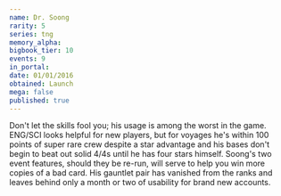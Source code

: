 ```yaml
---
name: Dr. Soong
rarity: 5
series: tng
memory_alpha:
bigbook_tier: 10
events: 9
in_portal:
date: 01/01/2016
obtained: Launch
mega: false
published: true
---
```


Don't let the skills fool you; his usage is among the worst in the game. ENG/SCI looks helpful for new players, but for voyages he's within 100 points of super rare crew despite a star advantage and his bases don't begin to beat out solid 4/4s until he has four stars himself. Soong's two event features, should they be re-run, will serve to help you win more copies of a bad card. His gauntlet pair has vanished from the ranks and leaves behind only a month or two of usability for brand new accounts.
